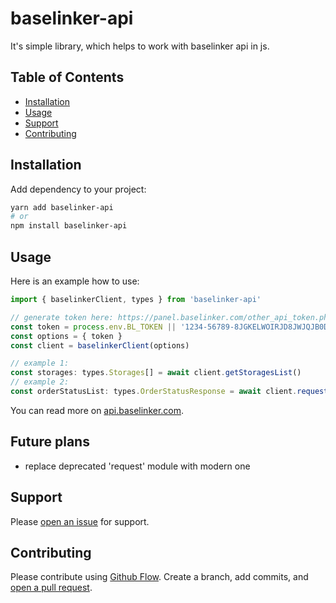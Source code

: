 # baselinker-api

It's simple library, which helps to work with baselinker api in js.

## Table of Contents

- [Installation](#installation)
- [Usage](#usage)
- [Support](#support)
- [Contributing](#contributing)

## Installation

Add dependency to your project:

```sh
yarn add baselinker-api
# or
npm install baselinker-api
```

## Usage

Here is an example how to use:

```ts
import { baselinkerClient, types } from 'baselinker-api'

// generate token here: https://panel.baselinker.com/other_api_token.php
const token = process.env.BL_TOKEN || '1234-56789-8JGKELWOIRJD8JWJQJB0DKEILBJLKSD3WJLKJEJIO3NC'
const options = { token }
const client = baselinkerClient(options)

// example 1:
const storages: types.Storages[] = await client.getStoragesList()
// example 2:
const orderStatusList: types.OrderStatusResponse = await client.request('getOrderStatusList')
```

You can read more on [api.baselinker.com](https://api.baselinker.com).

## Future plans

- replace deprecated 'request' module with modern one

## Support

Please [open an issue](https://github.com/daksamit/baselinker-api/issues/new) for support.

## Contributing

Please contribute using [Github Flow](https://guides.github.com/introduction/flow/). Create a branch, add commits, and [open a pull request](https://github.com/daksamit/baselinker-api/compare/).
